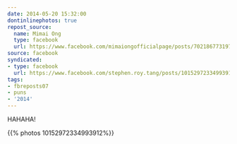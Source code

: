 ```yaml
---
date: 2014-05-20 15:32:00
dontinlinephotos: true
repost_source:
  name: Mimai Ong
  type: facebook
  url: https://www.facebook.com/mimaiongofficialpage/posts/702186773197449
source: facebook
syndicated:
- type: facebook
  url: https://www.facebook.com/stephen.roy.tang/posts/10152972334993912
tags:
- fbreposts07
- puns
- '2014'
---
```


HAHAHA!

{{% photos 10152972334993912%}}